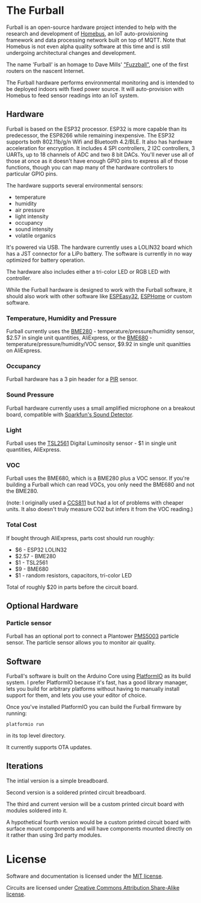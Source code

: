 # The Furball

Furball is an open-source hardware project intended to help with the research and development of [Homebus](https://github.com/HomeBusProjects), an IoT auto-provisioning framework and data processing network built on top of MQTT. Note that Homebus is not even alpha quality software at this time and is still undergoing architectural changes and development.

The name 'Furball' is an homage to Dave Mills' ["Fuzzball"](https://en.wikipedia.org/wiki/Fuzzball_router), one of the first routers on the nascent Internet.

The Furball hardware performs environmental monitoring and is intended to be deployed indoors with fixed power source. It will auto-provision with Homebus to feed sensor readings into an IoT system.

## Hardware

Furball is based on the ESP32 processor. ESP32 is more capable than its predecessor, the ESP8266 while remaining inexpensive. The ESP32 supports both 802.11b/g/n Wifi and Bluetooth 4.2/BLE. It also has hardware acceleration for encryption. It includes 4 SPI controllers, 2 I2C controllers, 3 UARTs, up to 18 channels of ADC and two 8 bit DACs. You'll never use all of those at once as it doesn't have enough GPIO pins to express all of those functions, though you can map many of the hardware controllers to particular GPIO pins.

The hardware supports several environmental sensors:
- temperature
- humidity
- air pressure 
- light intensity
- occupancy 
- sound intensity
- volatile organics

It's powered via USB. The hardware currently uses a LOLIN32 board which has a JST connector for a LiPo battery. The software is currently in no way optimized for battery operation.

The hardware also includes either a tri-color LED or RGB LED with controller.

While the Furball hardware is designed to work with the Furball software, it should also work with other software like [ESPEasy32](https://www.letscontrolit.com/wiki/index.php?title=ESPEasy32), [ESPHome](https://esphome.io/) or custom software.

### Temperature, Humidity and Pressure

Furball currently uses the [BME280](https://www.bosch-sensortec.com/products/environmental-sensors/humidity-sensors-bme280/) - temperature/pressure/humidity sensor, $2.57 in single unit quantities, AliExpress, or the [BME680](https://www.bosch-sensortec.com/products/environmental-sensors/gas-sensors-bme680/) - temperature/pressure/humidity/VOC sensor, $9.92 in single unit quanitties on AliExpress.

### Occupancy

Furball hardware has a 3 pin header for a [PIR](https://en.wikipedia.org/wiki/Passive_infrared_sensor) sensor.

### Sound Pressure

Furball hardware currently uses a small amplified microphone on a breakout board, compatible with [Sparkfun's Sound Detector](https://www.sparkfun.com/products/12642).

### Light

Furball uses the [TSL2561](https://ams.com/tsl2561)  Digital Luminosity sensor - $1 in single unit quantities, AliExpress.

### VOC

Furball uses the BME680, which is a BME280 plus a VOC sensor. If you're building a Furball which can read VOCs, you only need the BME680 and not the BME280.

(note: I originally used a [CCS811](https://ams.com/ccs811) but had a lot of problems with cheaper units. It also doesn't truly measure CO2 but infers it from the VOC reading.)

### Total Cost

If bought through AliExpress, parts cost should run roughly:
- $6 - ESP32 LOLIN32
- $2.57 - BME280
- $1 - TSL2561
- $9 - BME680
- $1 - random resistors, capacitors, tri-color LED

Total of roughly $20 in parts before the circuit board.

## Optional Hardware

### Particle sensor

Furball has an optional port to connect a Plantower [PMS5003](http://www.plantower.com/en/content/?108.html) particle sensor. The particle sensor allows you to monitor air quality.

## Software

Furball's software is built on the Arduino Core using [PlatformIO](https://platformio.org/) as its build system. I prefer PlatformIO because it's fast, has a good library manager, lets you build for arbitrary platforms without having to manually install support for them, and lets you use your editor of choice.

Once you've installed PlatformIO you can build the Furball firmware by running:
```
platformio run
```

in its top level directory.

It currently supports OTA updates.

## Iterations

The intial version is a simple breadboard.

Second version is a soldered printed circuit breadboard.

The third and current version will be a custom printed circuit board with modules soldered into it.

A hypothetical fourth version would be a custom printed circuit board with surface mount components and will have components mounted directly on it rather than using 3rd party modules.


# License

Software and documentation is licensed under the [MIT license](https://romkey.mit-license.org/).

Circuits are licensed under [Creative Commons Attribution Share-Alike license](https://creativecommons.org/licenses/by-sa/4.0). 
